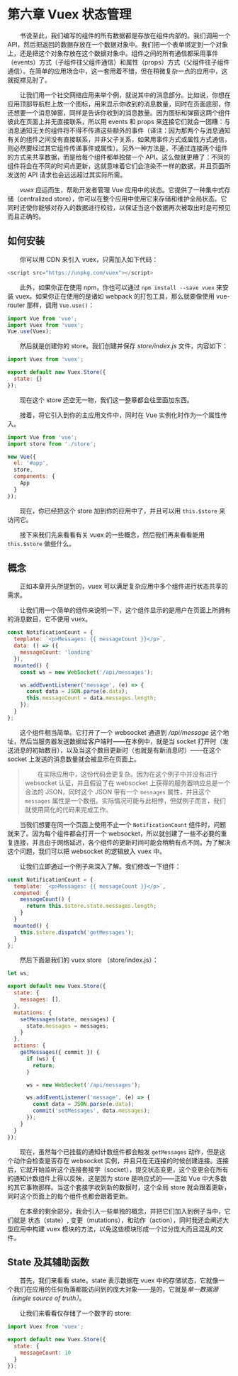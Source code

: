 
# 第六章 Vuex 状态管理

　　书说至此，我们编写的组件的所有数据都是存放在组件内部的。我们调用一个 API，然后把返回的数据存放在一个数据对象中。我们把一个表单绑定到一个对象上，还是把这个对象存放在这个数据对象中。组件之间的所有通信都采用事件（events）方式（子组件往父组件通信）和属性（props）方式（父组件往子组件通信）。在简单的应用场合中，这一套用着不错，但在稍微复杂一点的应用中，这就捉襟见肘了。

　　让我们用一个社交网络应用来举个例，就说其中的消息部分。比如说，你想在应用顶部导航栏上放一个图标，用来显示你收到的消息数量，同时在页面底部，你还想要一个消息弹窗，同样是告诉你收到的消息数量。因为图标和弹窗这两个组件彼此在页面上并无直接联系，所以用 events 和 props 来连接它们就会一团糟：与消息通知无关的组件将不得不传递这些额外的事件（译注：因为那两个与消息通知有关的组件之间没有直接联系，并非父子关系，如果用事件方式或属性方式通信，则必然要经过其它组件传递事件或属性）。另外一种方法是，不通过连接两个组件的方式来共享数据，而是给每个组件都单独做一个 API。这么做就更糟了：不同的组件将会在不同的时间点更新，这就意味着它们会渲染不一样的数据，并且页面所发送的 API 请求也会远远超过其实际所需。  

　　*vuex* 应运而生，帮助开发者管理 Vue 应用中的状态。它提供了一种集中式存储（centralized store），你可以在整个应用中使用它来存储和维护全局状态。它同时还使你能够对存入的数据进行校验，以保证当这个数据再次被取出时是可预见而且正确的。

## 如何安装
　　你可以用 CDN 来引入 vuex，只需加入如下代码：
```javascript
<script src="https://unpkg.com/vuex"></script>
```

　　此外，如果你正在使用 npm，你也可以通过 `npm install --save vuex` 来安装 vuex。如果你正在使用的是诸如 webpack 的打包工具，那么就要像使用 vue-router 那样，调用 `Vue.use()`：
```javascript
import Vue from 'vue'; 
import Vuex from 'vuex';
Vue.use(Vuex);
```

　　然后就是创建你的 store。我们创建并保存 *store/index.js* 文件，内容如下：

```javascript
import Vuex from 'vuex';

export default new Vuex.Store({
  state: {}
});
```


　　现在这个 store 还空无一物，我们这一整章都会往里面加东西。  

　　接着，将它引入到你的主应用文件中，同时在 Vue 实例化时作为一个属性传入。

```javascript
import Vue from 'vue';
import store from './store';

new Vue({
  el: '#app',
  store,
  components: {
    App
  }
});
```
　　现在，你已经把这个 store 加到你的应用中了，并且可以用 `this.$store` 来访问它。  

　　接下来我们先来看看有关 vuex 的一些概念，然后我们再来看看能用 `this.$store` 做些什么。

## 概念
　　正如本章开头所提到的，vuex 可以满足复杂应用中多个组件进行状态共享的需求。  

　　让我们用一个简单的组件来说明一下，这个组件显示的是用户在页面上所拥有的消息数目，它不使用 vuex。

```javascript
const NotificationCount = {
  template: `<p>Messages: {{ messageCount }}</p>`,
  data: () => ({
    messageCount: 'loading'
  }),
  mounted() {
    const ws = new WebSocket('/api/messages');

    ws.addEventListener('message', (e) => {
      const data = JSON.parse(e.data);
      this.messageCount = data.messages.length;
    });
  }
};
```

　　这个组件相当简单。它打开了一个 websocket 通道到 */api/message* 这个地址，然后当服务器发送数据给客户端时——在本例中，就是当 socket 打开时（发送消息的初始数目），以及当这个数目更新时（也就是有新消息时）——在这个 socket 上发送的消息数量就会被显示在页面上。

>　　在实际应用中，这份代码会更复杂。因为在这个例子中并没有进行 websocket 认证，并且假设了在 websocket 上获得的服务器响应总是一个合法的 JSON，同时这个 JSON 带有一个 `messages` 属性，并且这个 `messages` 属性是一个数组。实际情况可能与此相悖，但就例子而言，我们就使用简化的代码来完成工作。

　　当我们想要在同一个页面上使用不止一个 `NotificationCount` 组件时，问题就来了。因为每个组件都会打开一个 websocket，所以就创建了一些不必要的重复连接，并且由于网络延迟，各个组件的更新时间可能会稍稍有点不同。为了解决这个问题，我们可以把 websocket 的逻辑放入 vuex 中。

　　让我们立即通过一个例子来深入了解。我们修改一下组件：

```javascript
const NotificationCount = {
  template: `<p>Messages: {{ messageCount }}</p>`,
  computed: {
    messageCount() {
      return this.$store.state.messages.length;
    }
  }
  mounted() {
    this.$store.dispatch('getMessages');
  }
};
```

　　然后下面是我们的 vuex store （store/index.js）：

```javascript
let ws;

export default new Vuex.Store({
  state: {
    messages: [],
  },
  mutations: {
    setMessages(state, messages) {
      state.messages = messages;
    }
  },
  actions: {
    getMessages({ commit }) {
      if (ws) {
        return;
      }

      ws = new WebSocket('/api/messages');

      ws.addEventListener('message', (e) => {
        const data = JSON.parse(e.data);
        commit('setMessages', data.messages);
      });
    }
  }
});
```

　　现在，虽然每个已挂载的通知计数组件都会触发 `getMessages` 动作，但是这个动作会检查是否存在 websocket 实例，并且只在无连接的时候创建连接。连接后，它就开始监听这个连接套接字（socket），提交状态变更，这个变更会在所有的通知计数组件上得以反映，这是因为 store 是响应式的——正如 Vue 中大多数的其它事物那样。当这个套接字收到新的数据时，这个全局 store 就会跟着更新，同时这个页面上的每个组件也都会跟着更新。  

　　在本章的剩余部分，我会引入一些单独的概念，并把它们加入到例子当中，它们就是 状态（state）, 变更（mutations），和动作（action），同时我还会阐述大型应用中构建 vuex 模块的方法，以免这些模块形成一个过分庞大而且混乱的文件。  

## State 及其辅助函数

　　首先，我们来看看 state。state 表示数据在 vuex 中的存储状态，它就像一个我们在应用的任何角落都能访问到的庞大对象——是的，它就是*单一数据源（single source of truth）*。

　　让我们来看看仅存储了一个数字的 store:

```javascript
import Vuex from 'vuex';

export default new Vuex.Store({
  state: {
    messageCount: 10
  }
});
```

